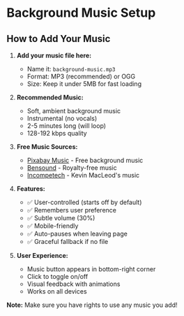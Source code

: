 # Background Music Setup

## How to Add Your Music

1. **Add your music file here:**
   - Name it: `background-music.mp3`
   - Format: MP3 (recommended) or OGG
   - Size: Keep it under 5MB for fast loading

2. **Recommended Music:**
   - Soft, ambient background music
   - Instrumental (no vocals)
   - 2-5 minutes long (will loop)
   - 128-192 kbps quality

3. **Free Music Sources:**
   - [Pixabay Music](https://pixabay.com/music/) - Free background music
   - [Bensound](https://www.bensound.com/) - Royalty-free music
   - [Incompetech](https://incompetech.com/) - Kevin MacLeod's music

4. **Features:**
   - ✅ User-controlled (starts off by default)
   - ✅ Remembers user preference
   - ✅ Subtle volume (30%)
   - ✅ Mobile-friendly
   - ✅ Auto-pauses when leaving page
   - ✅ Graceful fallback if no file

5. **User Experience:**
   - Music button appears in bottom-right corner
   - Click to toggle on/off
   - Visual feedback with animations
   - Works on all devices

**Note:** Make sure you have rights to use any music you add!